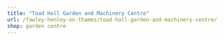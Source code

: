 ```yaml
---
title: "Toad Hall Garden and Machinery Centre"
url: /fawley-henley-on-thames/toad-hall-garden-and-machinery-centre/
shop: garden centre
---
```

